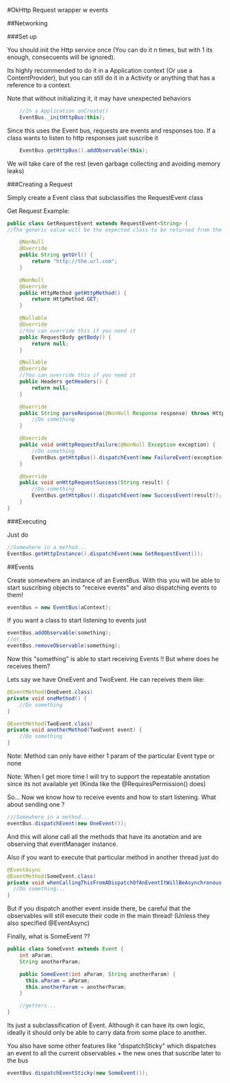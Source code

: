 #OkHttp Request wrapper w events

##Networking

###Set up

You should init the Http service once (You can do it n times, but with 1 its enough, consecuents will be ignored).

Its highly recommended to do it in a Application context (Or use a ContentProvider), but you can still do it in a Activity or anything that has a reference to a context.

Note that without initializing it, it may have unexpected behaviors
```Java
    //In a Application onCreate()
    EventBus._initHttpBus(this);
```

Since this uses the Event bus, requests are events and responses too. If a class wants to listen to http responses just suscribe it

```Java
    EventBus.getHttpBus().addObservable(this);
```

We will take care of the rest (even garbage collecting and avoiding memory leaks)


###Creating a Request


Simply create a Event class that subclassifies the RequestEvent class

Get Request Example:
```Java
public class GetRequestEvent extends RequestEvent<String> {
//The generic value will be the expected class to be returned from the network call (in this case is a String)

    @NonNull
    @Override
    public String getUrl() {
        return "http://the.url.com";
    }

    @NonNull
    @Override
    public HttpMethod getHttpMethod() {
        return HttpMethod.GET;
    }

    @Nullable
    @Override
    //You can override this if you need it
    public RequestBody getBody() {
        return null;
    }

    @Nullable
    @Override
    //You can override this if you need it
    public Headers getHeaders() {
        return null;
    }

    @Override
    public String parseResponse(@NonNull Response response) throws HttpParseException {
        //Do something
    }

    @Override
    public void onHttpRequestFailure(@NonNull Exception exception) {
        //Do something
        EventBus.getHttpBus().dispatchEvent(new FailureEvent(exception));
    }

    @Override
    public void onHttpRequestSuccess(String result) {
        //Do something
        EventBus.getHttpBus().dispatchEvent(new SuccessEvent(result));
    }
}
```

###Executing

Just do
```Java
//Somewhere in a method...
EventBus.getHttpInstance().dispatchEvent(new GetRequestEvent());
```


##Events

Create somewhere an instance of an EventBus.
With this you will be able to start suscribing objects to "receive events" and also dispatching events to them!
```Java
eventBus = new EventBus(aContext);
```

If you want a class to start listening to events just
```Java
eventBus.addObservable(something);
//or...
eventBus.removeObservable(something);
```

Now this "something" is able to start receiving Events !! But where does he receives them?

Lets say we have OneEvent and TwoEvent. He can receives them like:
```Java
@EventMethod(OneEvent.class)
private void oneMethod() {
    //Do something
}

@EventMethod(TwoEvent.class)
private void anotherMethod(TwoEvent event) {
    //Do something
}
```
Note: Method can only have either 1 param of the particular Event type or none

Note: When I get more time I will try to support the repeatable anotation since its not available yet
(Kinda like the @RequiresPermission() does)

So... Now we know how to receive events and how to start listening. What about sending one ?
```Java
///Somewhere in a method...
eventBus.dispatchEvent(new OneEvent());
```
And this will alone call all the methods that have its anotation and are observing that eventManager instance.

Also if you want to execute that particular method in another thread just do
```Java
@EventAsync
@EventMethod(SomeEvent.class)
private void whenCallingThisFromADispatchOfAnEventItWillBeAsynchronous() {
  //Do something...
}
```
But if you dispatch another event inside there, be careful that the observables will still execute their code in the main thread!
(Unless they also specified @EventAsync)

Finally, what is SomeEvent ??
```Java
public class SomeEvent extends Event {
    int aParam;
    String anotherParam;

    public SomeEvent(int aParam, String anotherParam) {
      this.aParam = aParam;
      this.anotherParam = anotherParam;
    }

    //getters...
}
```
Its just a subclassification of Event. Although it can have its own logic, ideally it should only be able to carry data from some
place to another.

You also have some other features like "dispatchSticky" which dispatches an event to all the current observables + the new ones that suscribe later to the bus
```Java
eventBus.dispatchEventSticky(new SomeEvent());
```
